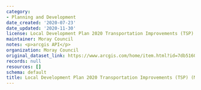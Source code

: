 ```yaml
---
category:
- Planning and Development
date_created: '2020-07-23'
date_updated: '2020-11-30'
license: Local Development Plan 2020 Transportation Improvements (TSP) (Moray)
maintainer: Moray Council
notes: <p>arcgis API</p>
organization: Moray Council
original_dataset_link: https://www.arcgis.com/home/item.html?id=7db5160f51bb4215913080421e2533cf
records: null
resources: []
schema: default
title: Local Development Plan 2020 Transportation Improvements (TSP) (Moray)
---
```

